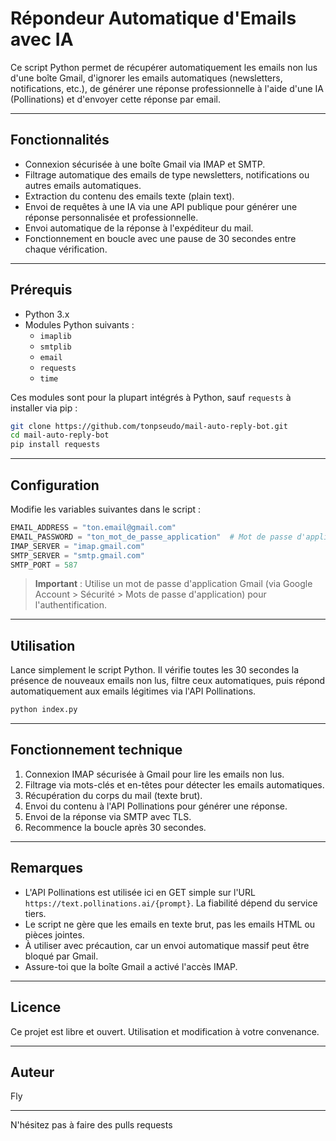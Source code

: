 
# Répondeur Automatique d'Emails avec IA

Ce script Python permet de récupérer automatiquement les emails non lus d'une boîte Gmail, d'ignorer les emails automatiques (newsletters, notifications, etc.), de générer une réponse professionnelle à l'aide d'une IA (Pollinations) et d'envoyer cette réponse par email.

---

## Fonctionnalités

- Connexion sécurisée à une boîte Gmail via IMAP et SMTP.
- Filtrage automatique des emails de type newsletters, notifications ou autres emails automatiques.
- Extraction du contenu des emails texte (plain text).
- Envoi de requêtes à une IA via une API publique pour générer une réponse personnalisée et professionnelle.
- Envoi automatique de la réponse à l'expéditeur du mail.
- Fonctionnement en boucle avec une pause de 30 secondes entre chaque vérification.

---

## Prérequis

- Python 3.x
- Modules Python suivants :
  - `imaplib`
  - `smtplib`
  - `email`
  - `requests`
  - `time`

Ces modules sont pour la plupart intégrés à Python, sauf `requests` à installer via pip :

```bash
git clone https://github.com/tonpseudo/mail-auto-reply-bot.git
cd mail-auto-reply-bot
pip install requests
````

---

## Configuration

Modifie les variables suivantes dans le script :

```python
EMAIL_ADDRESS = "ton.email@gmail.com"
EMAIL_PASSWORD = "ton_mot_de_passe_application"  # Mot de passe d'application Gmail
IMAP_SERVER = "imap.gmail.com"
SMTP_SERVER = "smtp.gmail.com"
SMTP_PORT = 587
```

> **Important** : Utilise un mot de passe d'application Gmail (via Google Account > Sécurité > Mots de passe d'application) pour l'authentification.

---

## Utilisation

Lance simplement le script Python. Il vérifie toutes les 30 secondes la présence de nouveaux emails non lus, filtre ceux automatiques, puis répond automatiquement aux emails légitimes via l'API Pollinations.

```bash
python index.py
```

---

## Fonctionnement technique

1. Connexion IMAP sécurisée à Gmail pour lire les emails non lus.
2. Filtrage via mots-clés et en-têtes pour détecter les emails automatiques.
3. Récupération du corps du mail (texte brut).
4. Envoi du contenu à l'API Pollinations pour générer une réponse.
5. Envoi de la réponse via SMTP avec TLS.
6. Recommence la boucle après 30 secondes.

---

## Remarques

* L'API Pollinations est utilisée ici en GET simple sur l'URL `https://text.pollinations.ai/{prompt}`. La fiabilité dépend du service tiers.
* Le script ne gère que les emails en texte brut, pas les emails HTML ou pièces jointes.
* À utiliser avec précaution, car un envoi automatique massif peut être bloqué par Gmail.
* Assure-toi que la boîte Gmail a activé l'accès IMAP.

---

## Licence

Ce projet est libre et ouvert. Utilisation et modification à votre convenance.

---

## Auteur

Fly

---

N'hésitez pas à faire des pulls requests

